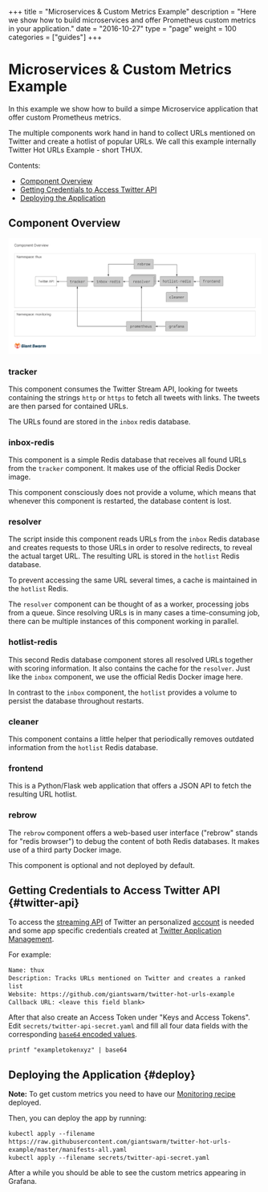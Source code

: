 +++ title = "Microservices & Custom Metrics Example" description = "Here we show how to build microservices and offer Prometheus custom metrics in your application." date = "2016-10-27" type = "page" weight = 100 categories = ["guides"] +++

# Microservices & Custom Metrics Example

In this example we show how to build a simpe Microservice application that offer custom Prometheus metrics.

The multiple components work hand in hand to collect URLs mentioned on Twitter and create a hotlist of popular URLs. We call this example internally Twitter Hot URLs Example - short THUX.

Contents:

- [Component Overview](#component-overview)
- [Getting Credentials to Access Twitter API](#twitter-api)
- [Deploying the Application](#deploy)

## Component Overview

![Component Overview](components-overview.png)

### tracker

This component consumes the Twitter Stream API, looking for tweets containing the strings `http` or `https` to fetch all tweets with links. The tweets are then parsed for contained URLs.

The URLs found are stored in the `inbox` redis database.

### inbox-redis

This component is a simple Redis database that receives all found URLs from the `tracker` component. It makes use of the official Redis Docker image.

This component consciously does not provide a volume, which means that whenever this component is restarted, the database content is lost.

### resolver

The script inside this component reads URLs from the `inbox` Redis database and creates requests to those URLs in order to resolve redirects, to reveal the actual target URL. The resulting URL is stored in the `hotlist` Redis database.

To prevent accessing the same URL several times, a cache is maintained in the `hotlist` Redis.

The `resolver` component can be thought of as a worker, processing jobs from a queue. Since resolving URLs is in many cases a time-consuming job, there can be multiple instances of this component working in parallel.

### hotlist-redis

This second Redis database component stores all resolved URLs together with scoring information. It also contains the cache for the `resolver`. Just like the `inbox` component, we use the official Redis Docker image here.

In contrast to the `inbox` component, the `hotlist` provides a volume to persist the database throughout restarts.

### cleaner

This component contains a little helper that periodically removes outdated information from the `hotlist` Redis database.

### frontend

This is a Python/Flask web application that offers a JSON API to fetch the resulting URL hotlist.

### rebrow

The `rebrow` component offers a web-based user interface ("rebrow" stands for "redis browser") to debug the content of both Redis databases. It makes use of a third party Docker image.

This component is optional and not deployed by default.

## Getting Credentials to Access Twitter API {#twitter-api}

To access the [streaming API](https://dev.twitter.com/streaming/overview/connecting) of Twitter an personalized [account](https://twitter.com/signup) is needed and some app specific credentials created at [Twitter Application Management](https://apps.twitter.com/).

For example:

    Name: thux
    Description: Tracks URLs mentioned on Twitter and creates a ranked list
    Website: https://github.com/giantswarm/twitter-hot-urls-example
    Callback URL: <leave this field blank>

After that also create an Access Token under "Keys and Access Tokens". Edit `secrets/twitter-api-secret.yaml` and fill all four data fields with the corresponding [`base64` encoded values]((http://kubernetes.io/docs/user-guide/secrets/#creating-a-secret-manually)).

```nohighlight
printf "exampletokenxyz" | base64
```

## Deploying the Application {#deploy}

__Note:__ To get custom metrics you need to have our [Monitoring recipe](/guides/kubernetes-prometheus/) deployed.

Then, you can deploy the app by running:

```nohighlight
kubectl apply --filename https://raw.githubusercontent.com/giantswarm/twitter-hot-urls-example/master/manifests-all.yaml
kubectl apply --filename secrets/twitter-api-secret.yaml
```

After a while you should be able to see the custom metrics appearing in Grafana.
